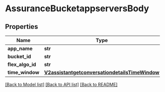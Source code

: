 # AssuranceBucketappserversBody

## Properties
Name | Type | Description | Notes
------------ | ------------- | ------------- | -------------
**app_name** | **str** |  | [optional] 
**bucket_id** | **str** |  | [optional] 
**flex_algo_id** | **str** |  | [optional] 
**time_window** | [**V2assistantgetconversationdetailsTimeWindow**](V2assistantgetconversationdetailsTimeWindow.md) |  | [optional] 

[[Back to Model list]](../README.md#documentation-for-models) [[Back to API list]](../README.md#documentation-for-api-endpoints) [[Back to README]](../README.md)

